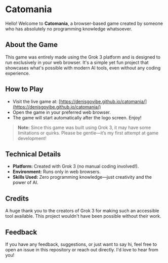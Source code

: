 # Catomania

Hello! Welcome to **Catomania**, a browser-based game created by someone who has absolutely no programming knowledge whatsoever.

## About the Game

This game was entirely made using the Grok 3 platform and is designed to run exclusively in your web browser. It's a simple yet fun project that showcases what's possible with modern AI tools, even without any coding experience.

## How to Play

- Visit the live game at: [https://denisgovibe.github.io/catomania/](https://denisgovibe.github.io/catomania/)
- Open the game in your preferred web browser.
- The game will start automatically after the logo screen. Enjoy!

> **Note:** Since this game was built using Grok 3, it may have some limitations or quirks. Please be gentle—it’s my first attempt at game development!

## Technical Details

- **Platform:** Created with Grok 3 (no manual coding involved!).
- **Environment:** Runs only in web browsers.
- **Skills Used:** Zero programming knowledge—just creativity and the power of AI.

## Credits

A huge thank you to the creators of Grok 3 for making such an accessible tool available. This project wouldn't have been possible without their work.

## Feedback

If you have any feedback, suggestions, or just want to say hi, feel free to open an issue in this repository or reach out directly. I'd love to hear from you!
